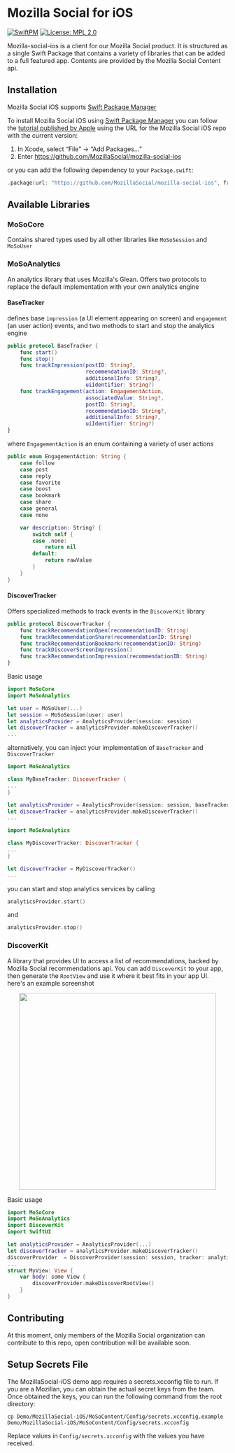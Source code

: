 # Mozilla Social for iOS
 [![SwiftPM](https://img.shields.io/badge/SPM-supported-DE5C43.svg?style=flat)](https://swift.org/package-manager/) [![License: MPL 2.0](https://img.shields.io/badge/License-MPL_2.0-brightgreen.svg)](https://opensource.org/licenses/MPL-2.0)

Mozilla-social-ios is a client for our Mozilla Social product. It is structured as a single Swift Package that contains a variety of libraries that can be added to a full featured app. Contents are provided by the Mozilla Social Content api.

## Installation
Mozilla Social iOS supports [Swift Package Manager](https://github.com/apple/swift-package-manager)

To install Mozilla Social iOS using [Swift Package Manager](https://github.com/apple/swift-package-manager) you can follow the [tutorial published by Apple](https://developer.apple.com/documentation/xcode/adding_package_dependencies_to_your_app) using the URL for the Mozilla Social iOS repo with the current version:

1. In Xcode, select “File” → “Add Packages...”
1. Enter https://github.com/MozillaSocial/mozilla-social-ios

or you can add the following dependency to your `Package.swift`:

```swift
.package(url: "https://github.com/MozillaSocial/mozilla-social-ios", from: "1.0.0")
```

## Available Libraries

### MoSoCore
Contains shared types used by all other libraries like `MoSoSession` and `MoSoUser`
### MoSoAnalytics
An analytics library that uses Mozilla's Glean. Offers two protocols to replace the default implementation with your own analytics engine

#### BaseTracker
defines base `impression` (a UI element appearing on screen) and `engagement` (an user action) events, and two methods to start and stop the analytics engine

```swift
public protocol BaseTracker {
    func start()
    func stop()
    func trackImpression(postID: String?,
                         recommendationID: String?,
                         additionalInfo: String?,
                         uiIdentifier: String?)
    func trackEngagement(action: EngagementAction,
                         associatedValue: String?,
                         postID: String?,
                         recommendationID: String?,
                         additionalInfo: String?,
                         uiIdentifier: String?)
}
```

where `EngagementAction` is an enum containing a variety of user actions

```swift
public enum EngagementAction: String {
    case follow
    case post
    case reply
    case favorite
    case boost
    case bookmark
    case share
    case general
    case none

    var description: String? {
        switch self {
        case .none:
            return nil
        default:
            return rawValue
        }
    }
}
```
#### DiscoverTracker
Offers specialized methods to track events in the `DiscoverKit` library

```swift
public protocol DiscoverTracker {
    func trackRecommendationOpen(recommendationID: String)
    func trackRecommendationShare(recommendationID: String)
    func trackRecommendationBookmark(recommendationID: String)
    func trackDiscoverScreenImpression()
    func trackRecommendationImpression(recommendationID: String)
}
```

Basic usage

```swift
import MoSoCore
import MoSoAnalytics

let user = MoSoUser(...)
let session = MoSoSession(user: user)
let analyticsProvider = AnalyticsProvider(session: session)
let discoverTracker = analyticsProvider.makeDiscoverTracker()
...
```
alternatively, you can inject your implementation of `BaseTracker` and `DiscoverTracker`

```swift
import MoSoAnalytics

class MyBaseTracker: DiscoverTracker {
...
}

let analyticsProvider = AnalyticsProvider(session: session, baseTracker: MyBaseTracker())
let discoverTracker = analyticsProvider.makeDiscoverTracker()
...
```

```swift
import MoSoAnalytics

class MyDiscoverTracker: DiscoverTracker {
...
}

let discoverTracker = MyDiscoverTracker()
...
```

you can start and stop analytics services by calling
```swift
analyticsProvider.start()
```
and
```swift
analyticsProvider.stop()
```


### DiscoverKit
A library that provides UI to access a list of recommendations, backed by Mozilla Social recommendations api. You can add `DiscoverKit` to your app, then generate the `RootView` and use it where it best fits in your app UI.
 here's an example screenshot

 <P align=center>
<img height=450 src=https://github.com/MozillaSocial/mozilla-social-ios/assets/34376330/87420580-c0f1-4bd8-8b2a-e3c972025c98>
 </P>

Basic usage

```swift
import MoSoCore
import MoSoAnalytics
import DiscoverKit
import SwiftUI

let analyticsProvider = AnalyticsProvider(...)
let discoverTracker = analyticsProvider.makeDiscoverTracker()
discoverProvider  = DiscoverProvider(session: session, tracker: analyticsProvider.makeDiscoverTracker())
...
struct MyView: View {
    var body: some View {
        discoverProvider.makeDiscoverRootView()
    }
}
```

## Contributing
At this moment, only members of the Mozilla Social organization can contribute to this repo, open contribution will be available soon.

## Setup Secrets File

The MozillaSocial-iOS demo app requires a secrets.xcconfig file to run. If you are a Mozillan, you can obtain the actual secret keys from the team. Once obtained the keys, you can run the following command from the root directory:

```
cp Demo/MozillaSocial-iOS/MoSoContent/Config/secrets.xcconfig.example Demo/MozillaSocial-iOS/MoSoContent/Config/secrets.xcconfig
```

Replace values in `Config/secrets.xcconfig` with the values you have received.
